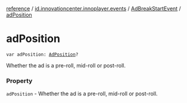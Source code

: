 [reference](../../index.md) / [id.innovationcenter.innoplayer.events](../index.md) / [AdBreakStartEvent](index.md) / [adPosition](./ad-position.md)

# adPosition

`var adPosition: `[`AdPosition`](../-ad-position/index.md)`?`

Whether the ad is a pre-roll, mid-roll or post-roll.

### Property

`adPosition` - Whether the ad is a pre-roll, mid-roll or post-roll.